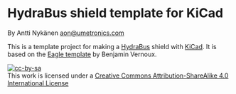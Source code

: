 # HydraBus shield template for KiCad

By Antti Nykänen <aon@umetronics.com>

This is a template project for making a [HydraBus](http://hydrabus.com/) shield with [KiCad](http://kicad-pcb.org/). It is based on the [Eagle template](https://github.com/bvernoux/hydrabus/tree/master/hardware/HydraBus_1_0_Shield_Template_Rev0) by Benjamin Vernoux. 

[![cc-by-sa](https://i.creativecommons.org/l/by-sa/4.0/88x31.png)](http://creativecommons.org/licenses/by-sa/4.0/)   
This work is licensed under a [Creative Commons Attribution-ShareAlike 4.0 International License](http://creativecommons.org/licenses/by-sa/4.0/)
